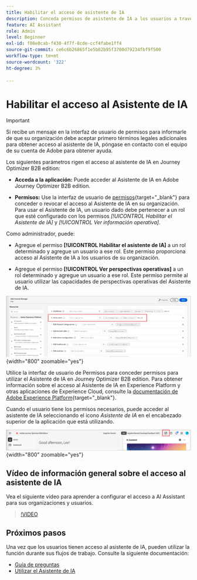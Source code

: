 ```yaml
---
title: Habilitar el acceso de asistente de IA
description: Conceda permisos de asistente de IA a los usuarios a través de la interfaz de usuario de permisos para habilitar el acceso en Journey Optimizer B2B edition.
feature: AI Assistant
role: Admin
level: Beginner
exl-id: f08e0cab-f430-4f7f-8cde-ccf4fabe1ff4
source-git-commit: ce6c6b26865f1e5b02b95f3700d79234fbf9f500
workflow-type: tm+mt
source-wordcount: '322'
ht-degree: 3%

---
```


# Habilitar el acceso al Asistente de IA

>[!IMPORTANT]
>
>Si recibe un mensaje en la interfaz de usuario de permisos para informarle de que su organización debe aceptar primero términos legales adicionales para obtener acceso al asistente de IA, póngase en contacto con el equipo de su cuenta de Adobe para obtener ayuda.

Los siguientes parámetros rigen el acceso al asistente de IA en Journey Optimizer B2B edition:

* **Acceda a la aplicación:** Puede acceder al Asistente de IA en Adobe Journey Optimizer B2B edition.

* **Permisos:** Use la interfaz de usuario de [permisos](https://experienceleague.adobe.com/es/docs/experience-platform/access-control/abac/permissions-ui/permissions){target="_blank"} para conceder o revocar el acceso al Asistente de IA en su organización. Para usar el Asistente de IA, un usuario dado debe pertenecer a un rol que esté configurado con los permisos _[!UICONTROL Habilitar el Asistente de IA]_ y _[!UICONTROL Ver información operativa]_.

Como administrador, puede:

* Agregue el permiso **[!UICONTROL Habilitar el asistente de IA]** a un rol determinado y agregue un usuario a ese rol. Este permiso proporciona acceso al Asistente de IA a los usuarios de su organización.

* Agregue el permiso **[!UICONTROL Ver perspectivas operativas]** a un rol determinado y agregue un usuario a ese rol. Este permiso permite al usuario utilizar las capacidades de perspectivas operativas del Asistente de IA.

![Asignar permisos de asistente de IA](./assets/ai-assistant-permissions.png){width="800" zoomable="yes"}

Utilice la interfaz de usuario de Permisos para conceder permisos para utilizar el Asistente de IA en Journey Optimizer B2B edition. Para obtener información sobre el acceso al Asistente de IA en Experience Platform y otras aplicaciones de Experience Cloud, consulte la [documentación de Adobe Experience Platform](https://experienceleague.adobe.com/es/docs/experience-platform/ai-assistant/access){target="_blank"}.

Cuando el usuario tiene los permisos necesarios, puede acceder al asistente de IA seleccionando el icono _Asistente de IA_ en el encabezado superior de la aplicación que está utilizando.

![Icono del Asistente de IA en el encabezado de la aplicación](./assets/ai-assistant-icon-header.png){width="800" zoomable="yes"}

## Vídeo de información general sobre el acceso al asistente de IA

Vea el siguiente vídeo para aprender a configurar el acceso a AI Assistant para sus organizaciones y usuarios.

>[!VIDEO](https://video.tv.adobe.com/v/3436470/?learn=on)

## Próximos pasos

Una vez que los usuarios tienen acceso al asistente de IA, pueden utilizar la función durante sus flujos de trabajo. Consulte la siguiente documentación:

* [Guía de preguntas](./question-guidance.md)
* [Utilizar el Asistente de IA](./use-ai-assistant.md)
